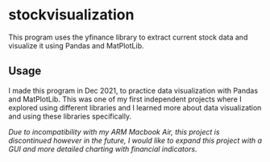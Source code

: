 
# stockvisualization

This program uses the yfinance library to extract current stock data and visualize it using Pandas and MatPlotLib.


## Usage

I made this program in Dec 2021, to practice data visualization with Pandas and MatPlotLib. This was one of my first independent projects where I explored using different libraries and I learned more about data visualization and using these libraries specifically.


*Due to incompatibility with my ARM Macbook Air, this project is discontinued however in the future, I would like to expand this project with a GUI and more detailed charting with financial indicators.*
